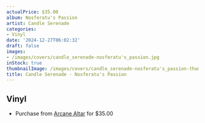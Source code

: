 ```yaml
---
actualPrice: $35.00
album: Nosferatu's Passion
artist: Candle Serenade
categories:
- Vinyl
date: '2024-12-27T06:02:32'
draft: false
images:
- /images/covers/candle_serenade-nosferatu's_passion.jpg
inStock: true
thumbnailImage: /images/covers/candle_serenade-nosferatu's_passion-thumb.jpg
title: Candle Serenade - Nosferatu's Passion
---
```


## Vinyl
* Purchase from [Arcane Altar](https://arcanealtar.bigcartel.com/product/candle-serenade-nosferatu-s-passion-12-lp) for $35.00
